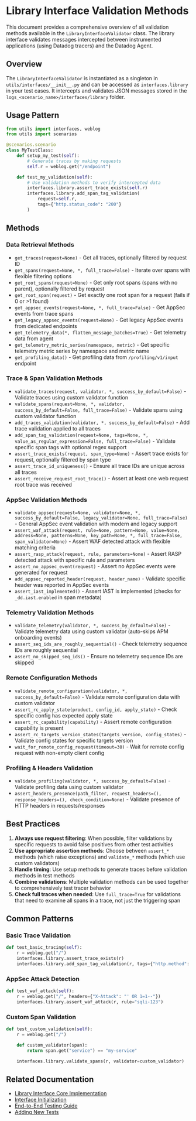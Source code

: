# Library Interface Validation Methods

This document provides a comprehensive overview of all validation methods available in the `LibraryInterfaceValidator` class. The library interface validates messages intercepted between instrumented applications (using Datadog tracers) and the Datadog Agent.

## Overview

The `LibraryInterfaceValidator` is instantiated as a singleton in `utils/interfaces/__init__.py` and can be accessed as `interfaces.library` in your test cases. It intercepts and validates JSON messages stored in the `logs_<scenario_name>/interfaces/library` folder.

## Usage Pattern

```python
from utils import interfaces, weblog
from utils import scenarios

@scenarios.scenario
class MyTestClass:
    def setup_my_test(self):
        # Generate traces by making requests
        self.r = weblog.get("/endpoint")

    def test_my_validation(self):
        # Use validation methods to verify intercepted data
        interfaces.library.assert_trace_exists(self.r)
        interfaces.library.add_span_tag_validation(
            request=self.r,
            tags={"http.status_code": "200"}
        )
```

## Methods

### Data Retrieval Methods
- `get_traces(request=None)` - Get all traces, optionally filtered by request ID
- `get_spans(request=None, *, full_trace=False)` - Iterate over spans with flexible filtering options
- `get_root_spans(request=None)` - Get only root spans (spans with no parent), optionally filtered by request
- `get_root_span(request)` - Get exactly one root span for a request (fails if 0 or >1 found)
- `get_appsec_events(request=None, *, full_trace=False)` - Get AppSec events from trace spans
- `get_legacy_appsec_events(request=None)` - Get legacy AppSec events from dedicated endpoints
- `get_telemetry_data(*, flatten_message_batches=True)` - Get telemetry data from agent
- `get_telemetry_metric_series(namespace, metric)` - Get specific telemetry metric series by namespace and metric name
- `get_profiling_data()` - Get profiling data from `/profiling/v1/input` endpoint

### Trace & Span Validation Methods
- `validate_traces(request, validator, *, success_by_default=False)` - Validate traces using custom validator function
- `validate_spans(request=None, *, validator, success_by_default=False, full_trace=False)` - Validate spans using custom validator function
- `add_traces_validation(validator, *, success_by_default=False)` - Add trace validation applied to all traces
- `add_span_tag_validation(request=None, tags=None, *, value_as_regular_expression=False, full_trace=False)` - Validate specific span tags with optional regex support
- `assert_trace_exists(request, span_type=None)` - Assert trace exists for request, optionally filtered by span type
- `assert_trace_id_uniqueness()` - Ensure all trace IDs are unique across all traces
- `assert_receive_request_root_trace()` - Assert at least one web request root trace was received

### AppSec Validation Methods
- `validate_appsec(request=None, validator=None, *, success_by_default=False, legacy_validator=None, full_trace=False)` - General AppSec event validation with modern and legacy support
- `assert_waf_attack(request, rule=None, pattern=None, value=None, address=None, patterns=None, key_path=None, *, full_trace=False, span_validator=None)` - Assert WAF detected attack with flexible matching criteria
- `assert_rasp_attack(request, rule, parameters=None)` - Assert RASP detected attack with specific rule and parameters
- `assert_no_appsec_event(request)` - Assert no AppSec events were generated for request
- `add_appsec_reported_header(request, header_name)` - Validate specific header was reported in AppSec events
- `assert_iast_implemented()` - Assert IAST is implemented (checks for `_dd.iast.enabled` in span metadata)

### Telemetry Validation Methods
- `validate_telemetry(validator, *, success_by_default=False)` - Validate telemetry data using custom validator (auto-skips APM onboarding events)
- `assert_seq_ids_are_roughly_sequential()` - Check telemetry sequence IDs are roughly sequential
- `assert_no_skipped_seq_ids()` - Ensure no telemetry sequence IDs are skipped

### Remote Configuration Methods
- `validate_remote_configuration(validator, *, success_by_default=False)` - Validate remote configuration data with custom validator
- `assert_rc_apply_state(product, config_id, apply_state)` - Check specific config has expected apply state
- `assert_rc_capability(capability)` - Assert remote configuration capability is present
- `assert_rc_targets_version_states(targets_version, config_states)` - Validate config states for specific targets version
- `wait_for_remote_config_request(timeout=30)` - Wait for remote config request with non-empty client config

### Profiling & Headers Validation
- `validate_profiling(validator, *, success_by_default=False)` - Validate profiling data using custom validator
- `assert_headers_presence(path_filter, request_headers=(), response_headers=(), check_condition=None)` - Validate presence of HTTP headers in requests/responses

## Best Practices

1. **Always use request filtering**: When possible, filter validations by specific requests to avoid false positives from other test activities
2. **Use appropriate assertion methods**: Choose between `assert_*` methods (which raise exceptions) and `validate_*` methods (which use custom validators)
3. **Handle timing**: Use setup methods to generate traces before validation methods in test methods
4. **Combine validations**: Multiple validation methods can be used together to comprehensively test tracer behavior
5. **Check full traces when needed**: Use `full_trace=True` for validations that need to examine all spans in a trace, not just the triggering span

## Common Patterns

### Basic Trace Validation
```python
def test_basic_tracing(self):
    r = weblog.get("/")
    interfaces.library.assert_trace_exists(r)
    interfaces.library.add_span_tag_validation(r, tags={"http.method": "GET"})
```

### AppSec Attack Detection
```python
def test_waf_attack(self):
    r = weblog.get("/", headers={"X-Attack": "' OR 1=1--"})
    interfaces.library.assert_waf_attack(r, rule="sqli-123")
```

### Custom Span Validation
```python
def test_custom_validation(self):
    r = weblog.get("/")

    def custom_validator(span):
        return span.get("service") == "my-service"

    interfaces.library.validate_spans(r, validator=custom_validator)
```

## Related Documentation

- [Library Interface Core Implementation](../../utils/interfaces/_library/core.py)
- [Interface Initialization](../../utils/interfaces/__init__.py)
- [End-to-End Testing Guide](../execute/README.md)
- [Adding New Tests](../edit/add-new-test.md)